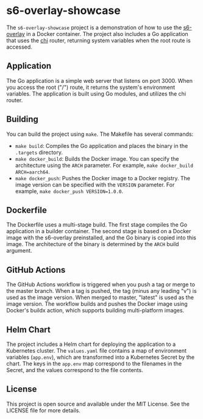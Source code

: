 # s6-overlay-showcase

The `s6-overlay-showcase` project is a demonstration of how to use the [s6-overlay](https://github.com/just-containers/s6-overlay) in a Docker container. The project also includes a Go application that uses the [chi](https://github.com/go-chi/chi) router, returning system variables when the root route is accessed.

## Application

The Go application is a simple web server that listens on port 3000. When you access the root ("/") route, it returns the system's environment variables. The application is built using Go modules, and utilizes the chi router.

## Building

You can build the project using `make`. The Makefile has several commands:

- `make build`: Compiles the Go application and places the binary in the `.targets` directory.
- `make docker_build`: Builds the Docker image. You can specify the architecture using the `ARCH` parameter. For example, `make docker_build ARCH=aarch64`.
- `make docker_push`: Pushes the Docker image to a Docker registry. The image version can be specified with the `VERSION` parameter. For example, `make docker_push VERSION=1.0.0`.

## Dockerfile

The Dockerfile uses a multi-stage build. The first stage compiles the Go application in a builder container. The second stage is based on a Docker image with the s6-overlay preinstalled, and the Go binary is copied into this image. The architecture of the binary is determined by the `ARCH` build argument.

## GitHub Actions

The GitHub Actions workflow is triggered when you push a tag or merge to the master branch. When a tag is pushed, the tag (minus any leading "v") is used as the image version. When merged to master, "latest" is used as the image version. The workflow builds and pushes the Docker image using Docker's buildx action, which supports building multi-platform images.

## Helm Chart

The project includes a Helm chart for deploying the application to a Kubernetes cluster. The `values.yaml` file contains a map of environment variables (`app.env`), which are transformed into a Kubernetes Secret by the chart. The keys in the `app.env` map correspond to the filenames in the Secret, and the values correspond to the file contents.

## License

This project is open source and available under the MIT License. See the LICENSE file for more details.
